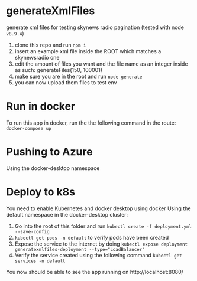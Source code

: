 # generateXmlFiles
generate xml files for testing skynews radio pagination (tested with node `v8.9.4`)

1) clone this repo and run `npm i` 
2) insert an example xml file inside the ROOT which matches a skynewsradio one
2) edit the amount of files you want and the file name as an integer inside as such: generateFiles(150, 100001)
4) make sure you are in the root and run `node generate`
5) you can now upload them files to test env

# Run in docker
To run this app in docker, run the the following command in the route: `docker-compose up`

# Pushing to Azure
Using the docker-desktop namespace

# Deploy to k8s
You need to enable Kubernetes and docker desktop using docker 
Using the default namespace in the docker-desktop cluster:

1. Go into the root of this folder and run `kubectl create -f deployment.yml --save-config`
2. `kubectl get pods -n default` to verify pods have been created
3. Expose the service to the internet by doing `kubectl expose deployment generatexmlfiles-deployment --type="LoadBalancer"`
4. Verify the service created using the following command `kubectl get services -n default`

You now should be able to see the app running on http://localhost:8080/
